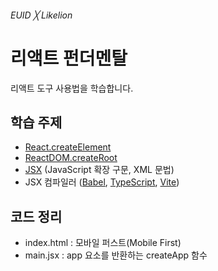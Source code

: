 ###### EUID ╳ Likelion

# 리액트 펀더멘탈

리액트 도구 사용법을 학습합니다.

## 학습 주제

- [React.createElement](https://react.dev/reference/react/createElement)
- [ReactDOM.createRoot](https://react.dev/reference/react-dom/client/createRoot)
- [JSX](https://facebook.github.io/jsx/) (JavaScript 확장 구문, XML 문법)
- JSX 컴파일러 ([Babel](https://babeljs.io/docs/babel-plugin-transform-react-jsx), [TypeScript](https://www.typescriptlang.org/ko/docs/handbook/jsx.html), [Vite](https://ko.vitejs.dev/guide/features.html#jsx))

## 코드 정리

- index.html : 모바일 퍼스트(Mobile First)
- main.jsx : app 요소를 반환하는 createApp 함수
